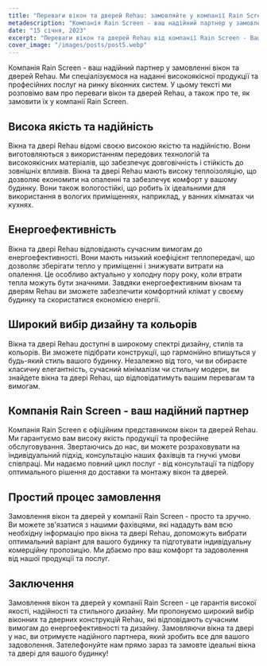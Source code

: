 ```yaml
---
title: "Переваги вікон та дверей Rehau: замовляйте у компанії Rain Screen"
metadescription: "Компанія Rain Screen - ваш надійний партнер у замовленні вікон та дверей Rehau. Ми спеціалізуємося на наданні високоякісної продукції та професійних послуг на ринку віконних систем."
date: "15 січня, 2023"
excerpt: "Переваги вікон та дверей Rehau від компанії Rain Screen - Ваш надійний партнер"
cover_image: "/images/posts/post5.webp"
---
```


Компанія Rain Screen - ваш надійний партнер у замовленні вікон та дверей Rehau. Ми спеціалізуємося на наданні високоякісної продукції та професійних послуг на ринку віконних систем. У цьому тексті ми розповімо вам про переваги вікон та дверей Rehau, а також про те, як замовити їх у компанії Rain Screen.

## Висока якість та надійність

Вікна та двері Rehau відомі своєю високою якістю та надійністю. Вони виготовляються з використанням передових технологій та високоякісних матеріалів, що забезпечує довговічність і стійкість до зовнішніх впливів. Вікна та двері Rehau мають високу теплоізоляцію, що дозволяє економити на опаленні та забезпечує комфорт у вашому будинку. Вони також вологостійкі, що робить їх ідеальними для використання в вологих приміщеннях, наприклад, у ванних кімнатах чи кухнях.

## Енергоефективність

Вікна та двері Rehau відповідають сучасним вимогам до енергоефективності. Вони мають низький коефіцієнт теплопередачі, що дозволяє зберігати тепло у приміщенні і знижувати витрати на опалення. Це особливо актуально у холодну пору року, коли втрати тепла можуть бути значними. Завдяки енергоефективним вікнам та дверям Rehau ви зможете забезпечити комфортний клімат у своєму будинку та скористатися економією енергії.

## Широкий вибір дизайну та кольорів

Вікна та двері Rehau доступні в широкому спектрі дизайну, стилів та кольорів. Ви зможете підібрати конструкції, що гармонійно впишуться у будь-який стиль вашого будинку. Незалежно від того, чи ви обираєте класичну елегантність, сучасний мінімалізм чи стильну модерн, ви знайдете вікна та двері Rehau, що відповідатимуть вашим перевагам та вимогам.

## Компанія Rain Screen - ваш надійний партнер

Компанія Rain Screen є офіційним представником вікон та дверей Rehau. Ми гарантуємо вам високу якість продукції та професійне обслуговування. Звертаючись до нас, ви можете розраховувати на індивідуальний підхід, консультацію наших фахівців та гнучкі умови співпраці. Ми надаємо повний цикл послуг - від консультації та підбору оптимального рішення до доставки та монтажу вікон та дверей.

## Простий процес замовлення

Замовлення вікон та дверей у компанії Rain Screen - просто та зручно. Ви можете зв'язатися з нашими фахівцями, які нададуть вам всю необхідну інформацію про вікна та двері Rehau, допоможуть вибрати оптимальний варіант для вашого будинку та підготувати індивідуальну комерційну пропозицію. Ми дбаємо про ваш комфорт та задоволення від нашої продукції та послуг.

## Заключення

Замовлення вікон та дверей у компанії Rain Screen - це гарантія високої якості, надійності та стильного дизайну. Ми пропонуємо широкий вибір віконних та дверних конструкцій Rehau, які відповідають сучасним вимогам до енергоефективності та дизайну. Замовляючи вікна та двері у нас, ви отримуєте надійного партнера, який зробить все для вашого задоволення. Зателефонуйте нам прямо зараз та замовте ідеальні вікна та двері для вашого будинку!
